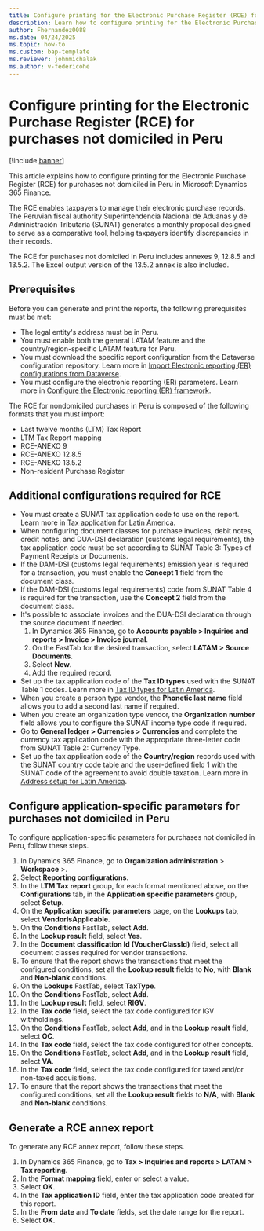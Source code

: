 ```yaml
---
title: Configure printing for the Electronic Purchase Register (RCE) for purchases not domiciled in Peru
description: Learn how to configure printing for the Electronic Purchase Register (RCE) for purchases not domiciled in Peru in Microsoft Dynamics 365 Finance.
author: Fhernandez0088
ms.date: 04/24/2025
ms.topic: how-to
ms.custom: bap-template
ms.reviewer: johnmichalak
ms.author: v-federicohe
---
```


# Configure printing for the Electronic Purchase Register (RCE) for purchases not domiciled in Peru

[!include [banner](../../includes/banner.md)]

This article explains how to configure printing for the Electronic Purchase Register (RCE) for purchases not domiciled in Peru in Microsoft Dynamics 365 Finance.

The RCE enables taxpayers to manage their electronic purchase records. The Peruvian fiscal authority Superintendencia Nacional de Aduanas y de Administración Tributaria (SUNAT) generates a monthly proposal designed to serve as a comparative tool, helping taxpayers identify discrepancies in their records.

The RCE for purchases not domiciled in Peru includes annexes 9, 12.8.5 and 13.5.2. The Excel output version of the 13.5.2 annex is also included.

## Prerequisites

Before you can generate and print the reports, the following prerequisites must be met:

- The legal entity's address must be in Peru.
- You must enable both the general LATAM feature and the country/region-specific LATAM feature for Peru.
- You must download the specific report configuration from the Dataverse configuration repository. Learn more in [Import Electronic reporting (ER) configurations from Dataverse](/dynamics365/finance/localizations/global/workspace/gsw-import-er-config-dataverse).
- You must configure the electronic reporting (ER) parameters. Learn more in [Configure the Electronic reporting (ER) framework](../../../fin-ops-core/dev-itpro/analytics/electronic-reporting-er-configure-parameters.md).

The RCE for nondomiciled purchases in Peru is composed of the following formats that you must import:
- Last twelve months (LTM) Tax Report
- LTM Tax Report mapping
- RCE-ANEXO 9
- RCE-ANEXO 12.8.5
- RCE-ANEXO 13.5.2
- Non-resident Purchase Register

## Additional configurations required for RCE

- You must create a SUNAT tax application code to use on the report. Learn more in [Tax application for Latin America](../ltm-core-tax-application.md).
- When configuring document classes for purchase invoices, debit notes, credit notes, and DUA-DSI declaration (customs legal requirements), the tax application code must be set according to SUNAT Table 3: Types of Payment Receipts or Documents.
- If the DAM-DSI (customs legal requirements) emission year is required for a transaction, you must enable the **Concept 1** field from the document class.
- If the DAM-DSI (customs legal requirements) code from SUNAT Table 4 is required for the transaction, use the **Concept 2** field from the document class.
- It's possible to associate invoices and the DUA-DSI declaration through the source document if needed.
    1. In Dynamics 365 Finance, go to **Accounts payable \> Inquiries and reports \> Invoice \> Invoice journal**.
    1. On the FastTab for the desired transaction, select **LATAM \> Source Documents**.
    1. Select **New**.
    1. Add the required record.
- Set up the tax application code of the **Tax ID types** used with the SUNAT Table 1 codes. Learn more in [Tax ID types for Latin America](/dynamics365/finance/localizations/iberoamerica/ltm-core-tax-id-type).
- When you create a person type vendor, the **Phonetic last name** field allows you to add a second last name if required.
- When you create an organization type vendor, the **Organization number** field allows you to configure the SUNAT income type code if required.
- Go to **General ledger \> Currencies \> Currencies** and complete the currency tax application code with the appropriate three-letter code from SUNAT Table 2: Currency Type.
- Set up the tax application code of the **Country/region** records used with the SUNAT country code table and the user-defined field 1 with the SUNAT code of the agreement to avoid double taxation. Learn more in [Address setup for Latin America]( /dynamics365/finance/localizations/iberoamerica/ltm-core-address-setup#countryregion-configuration).

## Configure application-specific parameters for purchases not domiciled in Peru

To configure application-specific parameters for purchases not domiciled in Peru, follow these steps.

1. In Dynamics 365 Finance, go to **Organization administration** \> **Workspace** \>.
1. Select **Reporting configurations**.
1. In the **LTM Tax report** group, for each format mentioned above, on the **Configurations** tab, in the **Application specific parameters** group, select **Setup**.
1. On the **Application specific parameters** page, on the **Lookups** tab, select **VendorIsApplicable**.
1. On the **Conditions** FastTab, select **Add**.
1. In the **Lookup result** field, select **Yes**.
1. In the **Document classification Id (VoucherClassId)** field, select all document classes required for vendor transactions.
1. To ensure that the report shows the transactions that meet the configured conditions, set all the **Lookup result** fields to **No**, with **Blank** and **Non-blank** conditions.
1. On the **Lookups** FastTab, select **TaxType**.
1. On the **Conditions** FastTab, select **Add**.
1. In the **Lookup result** field, select **RIGV**.
1. In the **Tax code** field, select the tax code configured for IGV withholdings.
1. On the **Conditions** FastTab, select **Add**, and in the **Lookup result** field, select **OC**.
1. In the **Tax code** field, select the tax code configured for other concepts.
1. On the **Conditions** FastTab, select **Add**, and in the **Lookup result** field, select **VA**.
1. In the **Tax code** field, select the tax code configured for taxed and/or non-taxed acquisitions.
1. To ensure that the report shows the transactions that meet the configured conditions, set all the **Lookup result** fields to **N/A**, with **Blank** and **Non-blank** conditions.

## Generate a RCE annex report

To generate any RCE annex report, follow these steps.

1. In Dynamics 365 Finance, go to **Tax \> Inquiries and reports \> LATAM \> Tax reporting**.
1. In the **Format mapping** field, enter or select a value.
1. Select **OK**.
1. In the **Tax application ID** field, enter the tax application code created for this report.
1. In the **From date** and **To date** fields, set the date range for the report.
1. Select **OK**.

